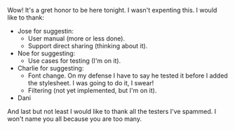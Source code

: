 Wow! It's a gret honor to be here tonight. I wasn't expenting this.
I would like to thank:

* Jose for suggestin:
    - User manual (more or less done).
    - Support direct sharing (thinking about it).
* Noe for suggesting:
    - Use cases for testing (I'm on it).
* Charlie for suggesting:
    - Font change. On my defense I have to say he tested it before I added the stylesheet. I was
	going to do it, I swear!
    - Filtering (not yet implemented, but I'm on it).
* Dani

And last but not least I would like to thank all the testers I've spammed. I won't name you all
because you are too many.

